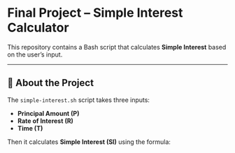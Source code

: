 # Final Project – Simple Interest Calculator

This repository contains a Bash script that calculates **Simple Interest** based on the user’s input.

---

## 🧮 About the Project
The `simple-interest.sh` script takes three inputs:
- **Principal Amount (P)**
- **Rate of Interest (R)**
- **Time (T)**

Then it calculates **Simple Interest (SI)** using the formula:
